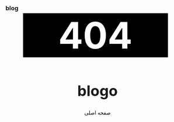 ### blog
<center>
<h1 style="font-size:100px; color:#fff; background-color:#000; margin-top:-12px; margin-left:-12px; width:397px;">404</h1>









<h1 style="font-size:40px;">blogo</h1>


<a href="https:assspt.github.io/blogo" style="color:#000; text-decoration:none;">
صفحه اصلی
</a>
